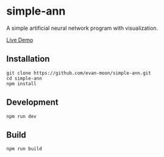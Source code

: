 # simple-ann
A simple artificial neural network program with visualization.

[Live Demo](https://simple-ann.herokuapp.com/)

## Installation
```shell
git clone https://github.com/evan-moon/simple-ann.git
cd simple-ann
npm install
```

## Development
```shell
npm run dev
```

## Build
```shell
npm run build
```
